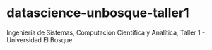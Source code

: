 # datascience-unbosque-taller1
Ingeniería de Sistemas, Computación Científica y Analítica, Taller 1 - Universidad El Bosque
